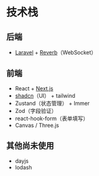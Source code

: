 # 技术栈

## 后端

- [Laravel](https://laravel.com/) + [Reverb](https://laravel.com/docs/12.x/reverb)（WebSocket）

## 前端

- React + [Next.js](https://nextjs.org)
- [shadcn](https://ui.shadcn.com/)（UI） + tailwind
- Zustand（状态管理） + Immer
- Zod（字段验证）
- react-hook-form（表单填写）
- Canvas / Three.js

## 其他尚未使用

- dayjs
- lodash
